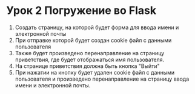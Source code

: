 # Урок 2 Погружение во Flask

1) Создать страницу, на которой будет форма для ввода имени
и электронной почты
2) При отправке которой будет создан cookie файл с данными
пользователя
3) Также будет произведено перенаправление на страницу
приветствия, где будет отображаться имя пользователя.
4) На странице приветствия должна быть кнопка "Выйти"
5) При нажатии на кнопку будет удален cookie файл с данными
пользователя и произведено перенаправление на страницу
ввода имени и электронной почты.
